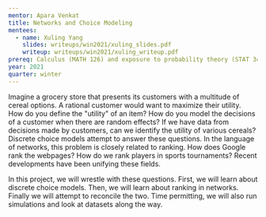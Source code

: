 ```yaml
---
mentor: Apara Venkat
title: Networks and Choice Modeling
mentees:
  - name: Xuling Yang
    slides: writeups/win2021/xuling_slides.pdf
    writeup: writeups/win2021/xuling_writeup.pdf
prereq: Calculus (MATH 126) and exposure to probability theory (STAT 340). Linear Algebra (MATH 308) suggested, but not necessary. A general interest and curiosity about math and the world.
year: 2021
quarter: winter
---
```

Imagine a grocery store that presents its customers with a multitude of cereal options. A rational customer would want to maximize their utility. How do you define the "utility" of an item? How do you model the decisions of a customer when there are random effects? If we have data from decisions made by customers, can we identify the utility of various cereals? Discrete choice models attempt to answer these questions. In the language of networks, this problem is closely related to ranking. How does Google rank the webpages? How do we rank players in sports tournaments? Recent developments have been unifying these fields.

In this project, we will wrestle with these questions. First, we will learn about discrete choice models. Then, we will learn about ranking in networks. Finally we will attempt to reconcile the two. Time permitting, we will also run simulations and look at datasets along the way.